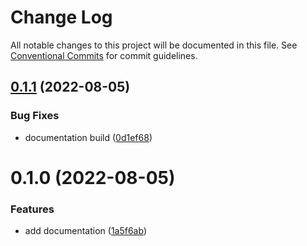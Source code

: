 # Change Log

All notable changes to this project will be documented in this file.
See [Conventional Commits](https://conventionalcommits.org) for commit guidelines.

## [0.1.1](https://github.com/c1495616js/jerry-fe-library/compare/documentation@0.1.0...documentation@0.1.1) (2022-08-05)


### Bug Fixes

* documentation build ([0d1ef68](https://github.com/c1495616js/jerry-fe-library/commit/0d1ef683acce35a4ac742a0559a9dd24af994dc2))





# 0.1.0 (2022-08-05)


### Features

* add documentation ([1a5f6ab](https://github.com/c1495616js/jerry-fe-library/commit/1a5f6ab214c200ca33ae40acc96fb9fa8c5d3061))
